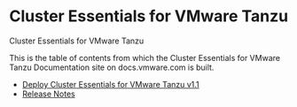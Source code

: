 # Cluster Essentials for VMware Tanzu

Cluster Essentials for VMware Tanzu

This is the table of contents from which the Cluster Essentials for VMware Tanzu Documentation site on docs.vmware.com is built.

- [Deploy Cluster Essentials for VMware Tanzu v1.1](deploy.md)
- [Release Notes](release-notes.md)
